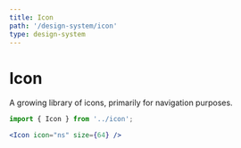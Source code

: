 ```yaml
---
title: Icon
path: '/design-system/icon'
type: design-system
---
```



# Icon

A growing library of icons, primarily for navigation purposes.

```jsx
import { Icon } from '../icon';
```

```jsx live
<Icon icon="ns" size={64} />
```
